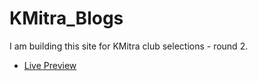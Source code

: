 # KMitra_Blogs
I am building this site for KMitra club selections - round 2. 

 - [Live Preview](https://gollabharath.github.io/KMitra_Blogs/)
